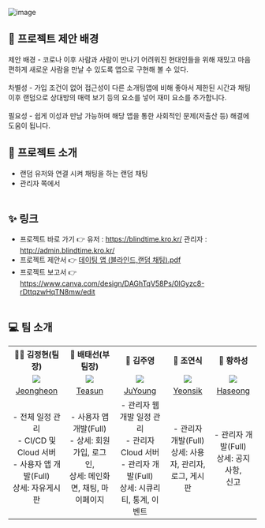 ![image](https://github.com/user-attachments/assets/ca0824a3-720c-4c11-8f23-9caafb591504)


## 📢 프로젝트 제안 배경
제안 배경 - 코로나 이후 사람과 사람이 만나기 어려워진 현대인들을 위해 재밌고 마음 편하게 새로운 사람을 만날 수         있도록 앱으로 구현해 볼 수 있다.<br><br>
차별성 - 가입 조건이 없어 접근성이 다른 소개팅앱에 비해 좋아서 제한된 시간과 채팅 이후 랜덤으로 상대방의 매력           보기 등의 요소를 넣어 재미 요소를 추가합니다.<br>
<br>
필요성 - 쉽게 이성과 만남 가능하며 해당 앱을 통한 사회적인 문제(저출산 등) 해결에 도움이 됩니다.

## 📌 프로젝트 소개
- 랜덤 유저와 연결 시켜 채팅을 하는 랜덤 채팅
- 관리자 쪽에서 
<br><br>

## ✨ 링크
- 프로젝트 바로 가기 👉 유저 :  https://blindtime.kro.kr/  관리자 :  http://admin.blindtime.kro.kr/
- 프로젝트 제안서 👉 [데이팅 앱  (블라인드,랜덤 채팅).pdf](https://github.com/user-attachments/files/19158560/default.pdf)
- 프로젝트 보고서 👉 https://www.canva.com/design/DAGhTqV58Ps/0lGyzc8-rDttqzwHqTN8mw/edit
<br><br>

## 💻 팀 소개 
<table>
  <tbody>
    <th align="center">🐻‍❄️ 김정현(팀장)</th>
    <th align="center">🦝 배태선(부팀장)</th>
    <th align="center">🐔 김주영</th>
    <th align="center">🦅 조연식</th>
    <th align="center">🐻 황하성</th>
    <tr>
      <td align="center"><img src="https://github.com/user-attachments/assets/4a5a6da6-2afd-4c02-a4e4-27690d3db5d7"></td>
      <td align="center"><img src="https://github.com/user-attachments/assets/4a5a6da6-2afd-4c02-a4e4-27690d3db5d7"></td>
      <td align="center"><img src="https://github.com/user-attachments/assets/bd5f02cb-aafa-4ee8-b0a8-afe7c0531c1e"></td>
      <td align="center"><img src="https://github.com/user-attachments/assets/52ab98d1-eddf-4f6d-8f81-e983353e2eab"</td>
      <td align="center"><img src="https://github.com/user-attachments/assets/4a5a6da6-2afd-4c02-a4e4-27690d3db5d7"></td>
    </tr>
    <tr>
      <td align="center"><a href="https://github.com/kjh1125">Jeongheon</td>
      <td align="center"><a href="https://github.com/C4T4767">Teasun</td>
      <td align="center"><a href="https://github.com/JUYOUNG34">JuYoung</td>
      <td align="center"><a href="https://github.com/dustlr7193">Yeonsik</td>
      <td align="center"><a href="https://github.com/HwangHaseong">Haseong</td>
    </tr>
      <tr>
      <td align="center"> - 전체 일정 관리<br>- CI/CD 및 Cloud 서버<br>- 사용자 앱 개발(Full)<br>상세: 자유게시판</td>
      <td align="center"> - 사용자 앱 개발(Full)<br> - 상세: 회원가입, 로그인,<br>상세: 메인화면, 채팅, 마이페이지</td>
      <td align="center"> - 관리자 웹 개발 일정 관리<br>- 관리자 Cloud 서버<br>- 관리자 개발(Full)<br>상세: 시큐리티, 통계, 이벤트</td>
      <td align="center"> - 관리자 개발(Full)<br>상세: 사용자, 관리자, <br>로그, 게시판</td>
      <td align="center"> - 관리자 개발(Full)<br>상세: 공지사항, <br> 신고</td>
    </tr>
  </tbody>
</table>
<br><br>


